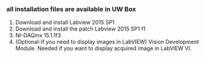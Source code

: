 ### all installation files are available in UW Box
1. Download and install Labview 2015 SP1
2. Download and install the patch Labview 2015 SP1 f1
3. NI-DAQmx 15.1.1f3
4. (Optional-if you need to display images in LabVIEW) Vision Development Module. Needed if you want to display acquired image in LabVIEW VI.

